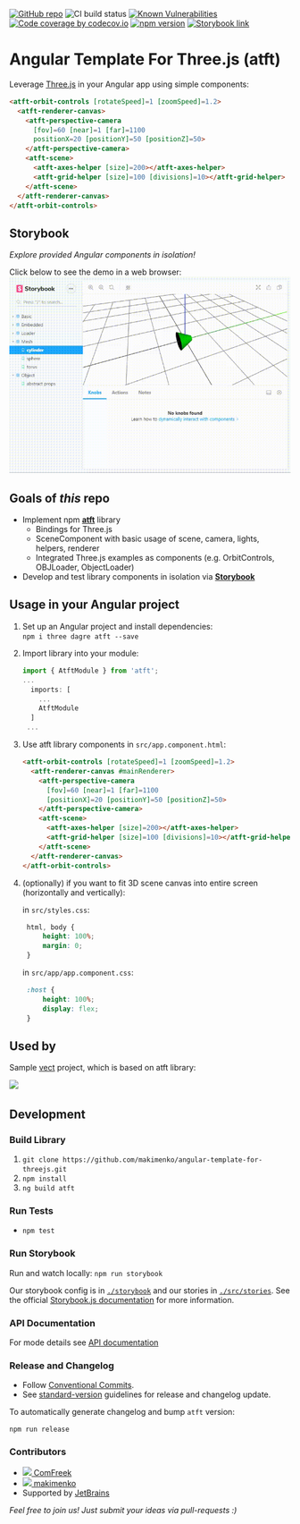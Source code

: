 [![GitHub repo](https://img.shields.io/github/stars/makimenko/angular-template-for-threejs?label=GitHub&style=social)](https://github.com/makimenko/angular-template-for-threejs) 
![CI build status](https://github.com/makimenko/angular-template-for-threejs/workflows/CI/badge.svg)
[![Known Vulnerabilities](https://snyk.io/test/github/makimenko/angular-template-for-threejs/badge.svg)](https://snyk.io/test/github/makimenko/angular-template-for-threejs)
[![Code coverage by codecov.io](https://codecov.io/gh/makimenko/angular-template-for-threejs/branch/master/graph/badge.svg)](https://codecov.io/gh/makimenko/angular-template-for-threejs)
[![npm version](https://badge.fury.io/js/atft.svg)](https://badge.fury.io/js/atft)
[![Storybook link](https://raw.githubusercontent.com/storybooks/brand/master/badge/badge-storybook.svg?sanitize=true)](https://makimenko.github.io/angular-template-for-threejs/storybook)


# Angular Template For Three.js (atft)

Leverage [Three.js](https://threejs.org) in your Angular app using simple components:

```html
<atft-orbit-controls [rotateSpeed]=1 [zoomSpeed]=1.2>
  <atft-renderer-canvas>
    <atft-perspective-camera
      [fov]=60 [near]=1 [far]=1100
      positionX=20 [positionY]=50 [positionZ]=50>
    </atft-perspective-camera>
    <atft-scene>
      <atft-axes-helper [size]=200></atft-axes-helper>
      <atft-grid-helper [size]=100 [divisions]=10></atft-grid-helper>
    </atft-scene>
  </atft-renderer-canvas>
</atft-orbit-controls>
```

## Storybook

*Explore provided Angular components in isolation!*

Click below to see the demo in a web browser:<br>
<a href="https://makimenko.github.io/angular-template-for-threejs/storybook">
<img src="https://raw.githubusercontent.com/makimenko/files/master/angular-template-for-threejs/images/storybook.gif">
</a>

## Goals of _this_ repo

- Implement npm [**atft**](https://www.npmjs.com/package/atft) library
  - Bindings for Three.js
  - SceneComponent with basic usage of scene, camera, lights, helpers, renderer
  - Integrated Three.js examples as components (e.g. OrbitControls, OBJLoader, ObjectLoader)
- Develop and test library components in isolation via [**Storybook**](https://makimenko.github.io/angular-template-for-threejs/storybook)

## Usage in your Angular project

1. Set up an Angular project and install dependencies:  
   `npm i three dagre atft --save`
2. Import library into your module:
   ```typescript
   import { AtftModule } from 'atft';
   ...
     imports: [
       ...
       AtftModule
     ]
    ...
   ```
3. Use atft library components in `src/app.component.html`:
    ```html
    <atft-orbit-controls [rotateSpeed]=1 [zoomSpeed]=1.2>
      <atft-renderer-canvas #mainRenderer>
        <atft-perspective-camera
          [fov]=60 [near]=1 [far]=1100
          [positionX]=20 [positionY]=50 [positionZ]=50>
        </atft-perspective-camera>
        <atft-scene>
          <atft-axes-helper [size]=200></atft-axes-helper>
          <atft-grid-helper [size]=100 [divisions]=10></atft-grid-helper>
        </atft-scene>
      </atft-renderer-canvas>
    </atft-orbit-controls>
    ```
4. (optionally) if you want to fit 3D scene canvas into entire screen (horizontally and vertically):

   in `src/styles.css`:
   ```css
    html, body {
        height: 100%;
        margin: 0;
    }  
    ```
   in `src/app/app.component.css`:
   ```css
    :host {
        height: 100%;
        display: flex;
    } 
    ```

## Used by
Sample [vect](https://github.com/makimenko/vect) project, which is based on atft library:

<a href="https://github.com/makimenko/vect">
<img src="https://raw.githubusercontent.com/makimenko/files/master/vect/images/demo.gif">
</a>

## Development

### Build Library

1. `git clone https://github.com/makimenko/angular-template-for-threejs.git`
2. `npm install`
3. `ng build atft`

### Run Tests

- `npm test`

### Run Storybook

Run and watch locally: `npm run storybook`

Our storybook config is in [`./storybook`](./.storybook) and our stories in [`./src/stories`](./src/stories).
See the official [Storybook.js documentation](https://storybook.js.org) for more information.

### API Documentation

For mode details see [API documentation](https://makimenko.github.io/angular-template-for-threejs)

### Release and Changelog
- Follow [Conventional Commits](https://www.conventionalcommits.org/en/v1.0.0/).
- See [standard-version](https://github.com/conventional-changelog/standard-version) guidelines for release and changelog update.

To automatically generate changelog and bump `atft` version: 
```
npm run release
```

### Contributors

- [<img src="https://avatars0.githubusercontent.com/u/1827709?s=20"> ComFreek](https://github.com/ComFreek)
- [<img src="https://avatars1.githubusercontent.com/u/11466819?s=20"> makimenko](https://github.com/makimenko)
- Supported by [JetBrains](https://www.jetbrains.com/?from=AngularThreejsTemplateForDummies)

_Feel free to join us! Just submit your ideas via pull-requests :)_ 
